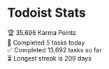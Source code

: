 
# Todoist Stats

<!-- TODO-IST:START -->
🏆  35,696 Karma Points           
🌸  Completed 5 tasks today           
✅  Completed 13,692 tasks so far           
⏳  Longest streak is 209 days
<!-- TODO-IST:END -->
